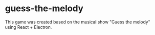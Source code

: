 # guess-the-melody
This game was created based on the musical show "Guess the melody" using React + Electron.
